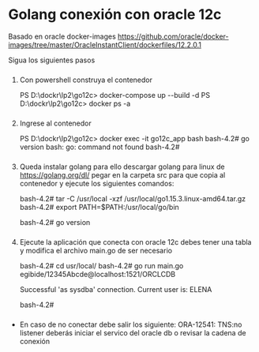 # Golang conexión con oracle 12c
Basado en oracle docker-images https://github.com/oracle/docker-images/tree/master/OracleInstantClient/dockerfiles/12.2.0.1

Sigua los siguientes pasos
### 

1. Con powershell construya el contenedor

	PS D:\dockr\lp2\go12c> docker-compose up --build -d
	PS D:\dockr\lp2\go12c> docker ps -a

### 
2. Ingrese al contenedor

	PS D:\dockr\lp2\go12c> docker exec -it go12c_app bash
	bash-4.2# go version
	bash: go: command not found
	bash-4.2# 

###
3. Queda instalar golang
para ello descargar golang para linux de https://golang.org/dl/ 
pegar en la carpeta src para que copia al contenedor
y ejecute los siguientes comandos:

	bash-4.2# tar -C /usr/local -xzf /usr/local/go1.15.3.linux-amd64.tar.gz
	bash-4.2# export PATH=$PATH:/usr/local/go/bin 

	bash-4.2# go version

###
4. Ejecute la aplicación que conecta con oracle 12c
debes tener una tabla y modifica el archivo main.go de ser necesario

	bash-4.2# cd usr/local/
	bash-4.2# go run main.go egibide/12345Abcde@localhost:1521/ORCLCDB

	Successful 'as sysdba' connection. Current user is: ELENA
	
	bash-4.2#

###
* En caso de no conectar debe salir los siguiente:
	ORA-12541: TNS:no listener
	deberás iniciar el servico del oracle db o revisar la cadena de conexión
